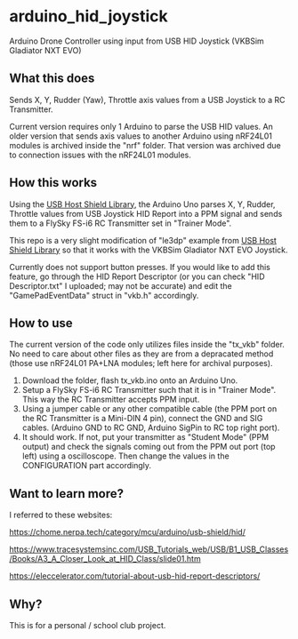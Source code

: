 # arduino_hid_joystick
Arduino Drone Controller using input from USB HID Joystick (VKBSim Gladiator NXT EVO)

## What this does
Sends X, Y, Rudder (Yaw), Throttle axis values from a USB Joystick to a RC Transmitter.

Current version requires only 1 Arduino to parse the USB HID values. An older version that sends axis values to another Arduino using nRF24L01 modules is archived inside the "nrf" folder. That version was archived due to connection issues with the nRF24L01 modules.

## How this works

Using the [USB Host Shield Library](https://github.com/felis/USB_Host_Shield_2.0),
the Arduino Uno parses X, Y, Rudder, Throttle values from USB Joystick HID Report into a PPM signal and sends them to a FlySky FS-i6 RC Transmitter set in "Trainer Mode". 

This repo is a very slight modification of "le3dp" example from [USB Host Shield Library](https://github.com/felis/USB_Host_Shield_2.0) so that it works with the VKBSim Gladiator NXT EVO Joystick.

Currently does not support button presses. If you would like to add this feature, go through the HID Report Descriptor (or you can check "HID Descriptor.txt" I uploaded; may not be accurate) and edit the "GamePadEventData" struct in "vkb.h" accordingly.

## How to use
The current version of the code only utilizes files inside the "tx_vkb" folder. No need to care about other files as they are from a depracated method (those use nRF24L01 PA+LNA modules; left here for archival purposes).
1. Download the folder, flash tx_vkb.ino onto an Arduino Uno. 
2. Setup a FlySky FS-i6 RC Transmitter such that it is in "Trainer Mode". This way the RC Transmitter accepts PPM input.
3. Using a jumper cable or any other compatible cable (the PPM port on the RC Transmitter is a Mini-DIN 4 pin), connect the GND and SIG cables. (Arduino GND to RC GND, Arduino SigPin to RC top right port).
4. It should work. If not, put your transmitter as "Student Mode" (PPM output) and check the signals coming out from the PPM out port (top left) using a oscilloscope. Then change the values in the CONFIGURATION part accordingly.

## Want to learn more?
I referred to these websites:

https://chome.nerpa.tech/category/mcu/arduino/usb-shield/hid/

https://www.tracesystemsinc.com/USB_Tutorials_web/USB/B1_USB_Classes/Books/A3_A_Closer_Look_at_HID_Class/slide01.htm

https://eleccelerator.com/tutorial-about-usb-hid-report-descriptors/

## Why?
This is for a personal / school club project.
